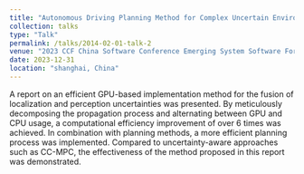 ```yaml
---
title: "Autonomous Driving Planning Method for Complex Uncertain Environments"
collection: talks
type: "Talk"
permalink: /talks/2014-02-01-talk-2
venue: "2023 CCF China Software Conference Emerging System Software Forum"
date: 2023-12-31
location: "shanghai, China"
---
```


A report on an efficient GPU-based implementation method for the fusion of localization and perception uncertainties was presented. By meticulously decomposing the propagation process and alternating between GPU and CPU usage, a computational efficiency improvement of over 6 times was achieved. In combination with planning methods, a more efficient planning process was implemented. Compared to uncertainty-aware approaches such as CC-MPC, the effectiveness of the method proposed in this report was demonstrated.

